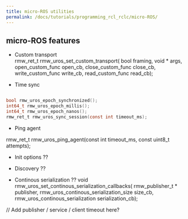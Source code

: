 ```yaml
---
title: micro-ROS utilities
permalink: /docs/tutorials/programming_rcl_rclc/micro-ROS/
---
```


## <a name="sub"/>micro-ROS features


- Custom transport  
rmw_ret_t rmw_uros_set_custom_transport(
  bool framing,
  void * args,
  open_custom_func open_cb,
  close_custom_func close_cb,
  write_custom_func write_cb,
  read_custom_func read_cb);


- Time sync

```C

bool rmw_uros_epoch_synchronized();
int64_t rmw_uros_epoch_millis();
int64_t rmw_uros_epoch_nanos();
rmw_ret_t rmw_uros_sync_session(const int timeout_ms);

```

- Ping agent

rmw_ret_t rmw_uros_ping_agent(const int timeout_ms, const uint8_t attempts);


- Init options ??

- Discovery ??

- Continous serialization ??
void rmw_uros_set_continous_serialization_callbacks(
rmw_publisher_t * publisher,
rmw_uros_continous_serialization_size size_cb,
rmw_uros_continous_serialization serialization_cb);


// Add publisher / service / client timeout here?